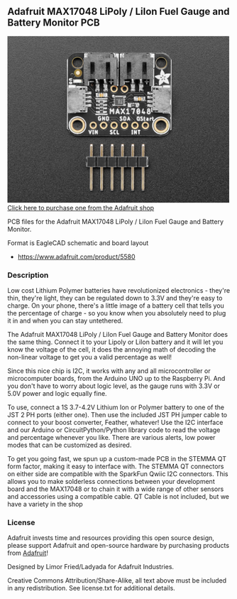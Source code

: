 ## Adafruit MAX17048 LiPoly / LiIon Fuel Gauge and Battery Monitor PCB

<a href="http://www.adafruit.com/products/5580"><img src="assets/5580.jpg?raw=true" width="500px"><br/>
Click here to purchase one from the Adafruit shop</a>

PCB files for the Adafruit MAX17048 LiPoly / LiIon Fuel Gauge and Battery Monitor. 

Format is EagleCAD schematic and board layout
* https://www.adafruit.com/product/5580

### Description

Low cost Lithium Polymer batteries have revolutionized electronics - they're thin, they're light, they can be regulated down to 3.3V and they're easy to charge. On your phone, there's a little image of a battery cell that tells you the percentage of charge - so you know when you absolutely need to plug it in and when you can stay untethered.

The Adafruit MAX17048 LiPoly / LiIon Fuel Gauge and Battery Monitor does the same thing. Connect it to your Lipoly or LiIon battery and it will let you know the voltage of the cell, it does the annoying math of decoding the non-linear voltage to get you a valid percentage as well!

Since this nice chip is I2C, it works with any and all microcontroller or microcomputer boards, from the Arduino UNO up to the Raspberry Pi. And you don't have to worry about logic level, as the gauge runs with 3.3V or 5.0V power and logic equally fine.

To use, connect a 1S 3.7-4.2V Lithium Ion or Polymer battery to one of the JST 2 PH ports (either one). Then use the included JST PH jumper cable to connect to your boost converter, Feather, whatever! Use the I2C interface and our Arduino or CircuitPython/Python library code to read the voltage and percentage whenever you like. There are various alerts, low power modes that can be customized as desired.

To get you going fast, we spun up a custom-made PCB in the STEMMA QT form factor, making it easy to interface with. The STEMMA QT connectors on either side are compatible with the SparkFun Qwiic I2C connectors. This allows you to make solderless connections between your development board and the MAX17048 or to chain it with a wide range of other sensors and accessories using a compatible cable. QT Cable is not included, but we have a variety in the shop

### License

Adafruit invests time and resources providing this open source design, please support Adafruit and open-source hardware by purchasing products from [Adafruit](https://www.adafruit.com)!

Designed by Limor Fried/Ladyada for Adafruit Industries.

Creative Commons Attribution/Share-Alike, all text above must be included in any redistribution. 
See license.txt for additional details.
